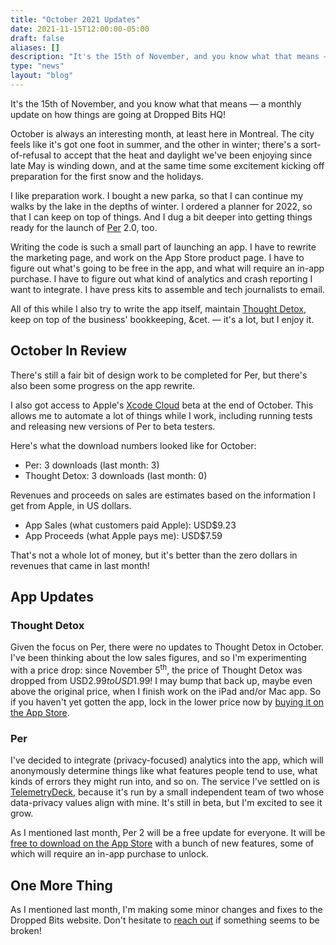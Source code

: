 ```yaml
---
title: "October 2021 Updates"
date: 2021-11-15T12:00:00-05:00
draft: false
aliases: []
description: "It's the 15th of November, and you know what that means — a monthly update on how things are going at Dropped Bits HQ!"
type: "news"
layout: "blog"
---
```


It's the 15th of November, and you know what that means — a monthly update on how things are going at Dropped Bits HQ!

October is always an interesting month, at least here in Montreal. The city feels like it's got one foot in summer, and the other in winter; there's a sort-of-refusal to accept that the heat and daylight we've been enjoying since late May is winding down, and at the same time some excitement kicking off preparation for the first snow and the holidays.

I like preparation work. I bought a new parka, so that I can continue my walks by the lake in the depths of winter. I ordered a planner for 2022, so that I can keep on top of things. And I dug a bit deeper into getting things ready for the launch of [Per][persite] 2.0, too.

Writing the code is such a small part of launching an app. I have to rewrite the marketing page, and work on the App Store product page. I have to figure out what's going to be free in the app, and what will require an in-app purchase. I have to figure out what kind of analytics and crash reporting I want to integrate. I have press kits to assemble and tech journalists to email.

All of this while I also try to write the app itself, maintain [Thought Detox][tdsite], keep on top of the business' bookkeeping, &cet. — it's a lot, but I enjoy it.

## October In Review

There's still a fair bit of design work to be completed for Per, but there's also been some progress on the app rewrite.

I also got access to Apple's [Xcode Cloud][xcc] beta at the end of October. This allows me to automate a lot of things while I work, including running tests and releasing new versions of Per to beta testers.

Here's what the download numbers looked like for October:

- Per: 3 downloads (last month: 3)
- Thought Detox: 3 downloads (last month: 0)

Revenues and proceeds on sales are estimates based on the information I get from Apple, in US dollars.

- App Sales (what customers paid Apple): USD$9.23
- App Proceeds (what Apple pays me): USD$7.59

That's not a whole lot of money, but it's better than the zero dollars in revenues that came in last month!

## App Updates

### Thought Detox

Given the focus on Per, there were no updates to Thought Detox in October. I've been thinking about the low sales figures, and so I'm experimenting with a price drop: since November 5<sup>th</sup>, the price of Thought Detox was dropped from USD$2.99 to USD$1.99! I may bump that back up, maybe even above the original price, when I finish work on the iPad and/or Mac app. So if you haven't yet gotten the app, lock in the lower price now by [buying it on the App Store][tdappstore].

### Per

I've decided to integrate (privacy-focused) analytics into the app, which will anonymously determine things like what features people tend to use, what kinds of errors they might run into, and so on. The service I've settled on is [TelemetryDeck][analytics], because it's run by a small independent team of two whose data-privacy values align with mine. It's still in beta, but I'm excited to see it grow.

As I mentioned last month, Per 2 will be a free update for everyone. It will be [free to download on the App Store][perappstore] with a bunch of new features, some of which will require an in-app purchase to unlock.

## One More Thing

As I mentioned last month, I'm making some minor changes and fixes to the Dropped Bits website. Don't hesitate to [reach out][dbcontact] if something seems to be broken!

<!--references-->
[persite]: https://droppedbits.com/per?utm_campaign=202111update&utm_source=dbblog&utm_medium=referral
[tdsite]: https://thoughtdetox.app/?utm_campaign=202111update&utm_source=dbblog&utm_medium=referral
[perappstore]: https://apps.apple.com/app/apple-store/id922693504?pt=973725&ct=dbblog&mt=8
[tdappstore]: https://apps.apple.com/app/apple-store/id1534491093?pt=973725&ct=dbblog&mt=8
[xcc]: https://developer.apple.com/xcode-cloud/
[analytics]: https://telemetrydeck.com
[dbcontact]: https://droppedbits.com/contact-us?utm_campaign=202111update&utm_source=dbblog&utm_medium=referral